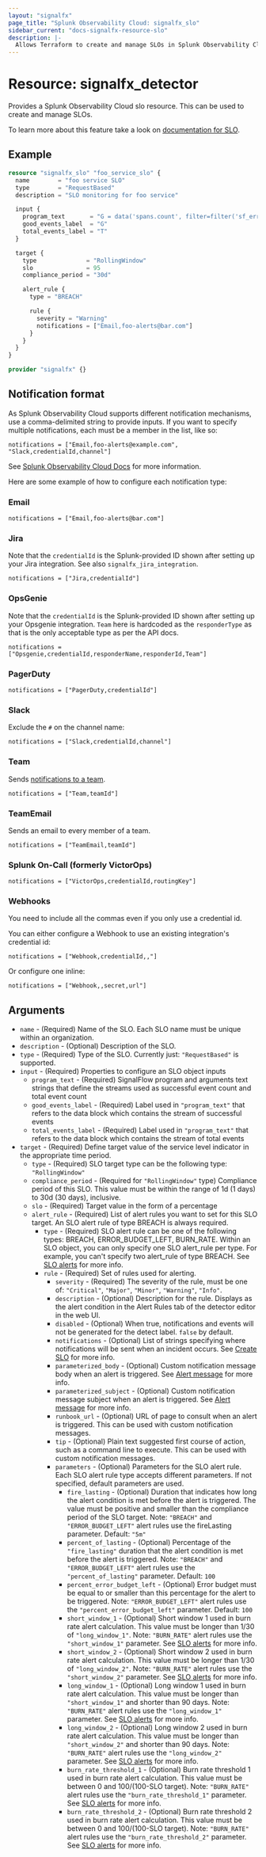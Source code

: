```yaml
---
layout: "signalfx"
page_title: "Splunk Observability Cloud: signalfx_slo"
sidebar_current: "docs-signalfx-resource-slo"
description: |-
  Allows Terraform to create and manage SLOs in Splunk Observability Cloud
---
```


# Resource: signalfx_detector

Provides a Splunk Observability Cloud slo resource. This can be used to create and manage SLOs.

To learn more about this feature take a look on [documentation for SLO](https://docs.splunk.com/observability/en/alerts-detectors-notifications/slo/slo-intro.html).

## Example

```tf
resource "signalfx_slo" "foo_service_slo" {
  name        = "foo service SLO"
  type        = "RequestBased"
  description = "SLO monitoring for foo service"

  input {
    program_text       = "G = data('spans.count', filter=filter('sf_error', 'false') and filter('sf_service', 'foo-service'))\nT = data('spans.count', filter=filter('sf_service', 'foo-service'))"
    good_events_label  = "G"
    total_events_label = "T"
  }

  target {
    type              = "RollingWindow"
    slo               = 95
    compliance_period = "30d"

    alert_rule {
      type = "BREACH"

      rule {
        severity = "Warning"
        notifications = ["Email,foo-alerts@bar.com"]
      }
    }
  }
}

provider "signalfx" {}

```

## Notification format

As Splunk Observability Cloud supports different notification mechanisms, use a comma-delimited string to provide inputs. If you want to specify multiple notifications, each must be a member in the list, like so:

```
notifications = ["Email,foo-alerts@example.com", "Slack,credentialId,channel"]
```

See [Splunk Observability Cloud Docs](https://dev.splunk.com/observability/reference/api/detectors/latest) for more information.

Here are some example of how to configure each notification type:

### Email

```
notifications = ["Email,foo-alerts@bar.com"]
```

### Jira

Note that the `credentialId` is the Splunk-provided ID shown after setting up your Jira integration. See also `signalfx_jira_integration`.

```
notifications = ["Jira,credentialId"]
```

### OpsGenie

Note that the `credentialId` is the Splunk-provided ID shown after setting up your Opsgenie integration. `Team` here is hardcoded as the `responderType` as that is the only acceptable type as per the API docs.

```
notifications = ["Opsgenie,credentialId,responderName,responderId,Team"]
```

### PagerDuty

```
notifications = ["PagerDuty,credentialId"]
```

### Slack

Exclude the `#` on the channel name:

```
notifications = ["Slack,credentialId,channel"]
```

### Team

Sends [notifications to a team](https://docs.signalfx.com/en/latest/managing/teams/team-notifications.html).

```
notifications = ["Team,teamId"]
```

### TeamEmail

Sends an email to every member of a team.

```
notifications = ["TeamEmail,teamId"]
```

### Splunk On-Call (formerly VictorOps)

```
notifications = ["VictorOps,credentialId,routingKey"]
```

### Webhooks

You need to include all the commas even if you only use a credential id.

You can either configure a Webhook to use an existing integration's credential id:
```
notifications = ["Webhook,credentialId,,"]
```

Or configure one inline:

```
notifications = ["Webhook,,secret,url"]
```

## Arguments

* `name` - (Required) Name of the SLO. Each SLO name must be unique within an organization.
* `description` - (Optional) Description of the SLO.
* `type` - (Required) Type of the SLO. Currently just: `"RequestBased"` is supported.
* `input` - (Required) Properties to configure an SLO object inputs
  * `program_text` - (Required) SignalFlow program and arguments text strings that define the streams used as successful event count and total event count
  * `good_events_label` - (Required) Label used in `"program_text"` that refers to the data block which contains the stream of successful events
  * `total_events_label` - (Required) Label used in `"program_text"` that refers to the data block which contains the stream of total events
* `target` - (Required) Define target value of the service level indicator in the appropriate time period.
  * `type` - (Required) SLO target type can be the following type: `"RollingWindow"`
  * `compliance_period` - (Required for `"RollingWindow"` type) Compliance period of this SLO. This value must be within the range of 1d (1 days) to 30d (30 days), inclusive.
  * `slo` - (Required) Target value in the form of a percentage
  * `alert_rule` - (Required) List of alert rules you want to set for this SLO target. An SLO alert rule of type BREACH is always required.
    * `type` - (Required) SLO alert rule can be one of the following types: BREACH, ERROR_BUDGET_LEFT, BURN_RATE. Within an SLO object, you can only specify one SLO alert_rule per type. For example, you can't specify two alert_rule of type BREACH. See [SLO alerts](https://docs.splunk.com/observability/en/alerts-detectors-notifications/slo/burn-rate-alerts.html) for more info.
    * `rule` - (Required) Set of rules used for alerting.
        * `severity` - (Required) The severity of the rule, must be one of: `"Critical"`, `"Major"`, `"Minor"`, `"Warning"`, `"Info"`.
        * `description` - (Optional) Description for the rule. Displays as the alert condition in the Alert Rules tab of the detector editor in the web UI.
        * `disabled` - (Optional) When true, notifications and events will not be generated for the detect label. `false` by default.
        * `notifications` - (Optional) List of strings specifying where notifications will be sent when an incident occurs. See [Create SLO](https://dev.splunk.com/observability/reference/api/slo/latest#endpoint-create-new-slo) for more info.
        * `parameterized_body` - (Optional) Custom notification message body when an alert is triggered. See [Alert message](https://docs.splunk.com/observability/en/alerts-detectors-notifications/create-detectors-for-alerts.html#alert-messages) for more info.
        * `parameterized_subject` - (Optional) Custom notification message subject when an alert is triggered. See [Alert message](https://docs.splunk.com/observability/en/alerts-detectors-notifications/create-detectors-for-alerts.html#alert-messages) for more info.
        * `runbook_url` - (Optional) URL of page to consult when an alert is triggered. This can be used with custom notification messages.
        * `tip` - (Optional) Plain text suggested first course of action, such as a command line to execute. This can be used with custom notification messages.
        * `parameters` - (Optional) Parameters for the SLO alert rule. Each SLO alert rule type accepts different parameters. If not specified, default parameters are used.
          * `fire_lasting` - (Optional) Duration that indicates how long the alert condition is met before the alert is triggered. The value must be positive and smaller than the compliance period of the SLO target. Note: `"BREACH"` and `"ERROR_BUDGET_LEFT"` alert rules use the fireLasting parameter. Default: `"5m"`
          * `percent_of_lasting` - (Optional) Percentage of the `"fire_lasting"` duration that the alert condition is met before the alert is triggered. Note: `"BREACH"` and `"ERROR_BUDGET_LEFT"` alert rules use the `"percent_of_lasting"` parameter. Default: `100`
          * `percent_error_budget_left` - (Optional) Error budget must be equal to or smaller than this percentage for the alert to be triggered. Note: `"ERROR_BUDGET_LEFT"` alert rules use the `"percent_error_budget_left"` parameter. Default: `100`
          * `short_window_1` - (Optional) Short window 1 used in burn rate alert calculation. This value must be longer than 1/30 of `"long_window_1"`. Note: `"BURN_RATE"` alert rules use the `"short_window_1"` parameter. See [SLO alerts](https://docs.splunk.com/observability/en/alerts-detectors-notifications/slo/burn-rate-alerts.html) for more info.
          * `short_window_2` - (Optional) Short window 2 used in burn rate alert calculation. This value must be longer than 1/30 of `"long_window_2"`. Note: `"BURN_RATE"` alert rules use the `"short_window_2"` parameter. See [SLO alerts](https://docs.splunk.com/observability/en/alerts-detectors-notifications/slo/burn-rate-alerts.html) for more info.
          * `long_window_1` - (Optional) Long window 1 used in burn rate alert calculation. This value must be longer than `"short_window_1"` and shorter than 90 days. Note: `"BURN_RATE"` alert rules use the `"long_window_1"` parameter. See [SLO alerts](https://docs.splunk.com/observability/en/alerts-detectors-notifications/slo/burn-rate-alerts.html) for more info.
          * `long_window_2` - (Optional) Long window 2 used in burn rate alert calculation. This value must be longer than `"short_window_2"` and shorter than 90 days. Note: `"BURN_RATE"` alert rules use the `"long_window_2"` parameter. See [SLO alerts](https://docs.splunk.com/observability/en/alerts-detectors-notifications/slo/burn-rate-alerts.html) for more info.
          * `burn_rate_threshold_1` - (Optional) Burn rate threshold 1 used in burn rate alert calculation. This value must be between 0 and 100/(100-SLO target). Note: `"BURN_RATE"` alert rules use the `"burn_rate_threshold_1"` parameter. See [SLO alerts](https://docs.splunk.com/observability/en/alerts-detectors-notifications/slo/burn-rate-alerts.html) for more info.
          * `burn_rate_threshold_2` - (Optional) Burn rate threshold 2 used in burn rate alert calculation. This value must be between 0 and 100/(100-SLO target). Note: `"BURN_RATE"` alert rules use the `"burn_rate_threshold_2"` parameter. See [SLO alerts](https://docs.splunk.com/observability/en/alerts-detectors-notifications/slo/burn-rate-alerts.html) for more info.
